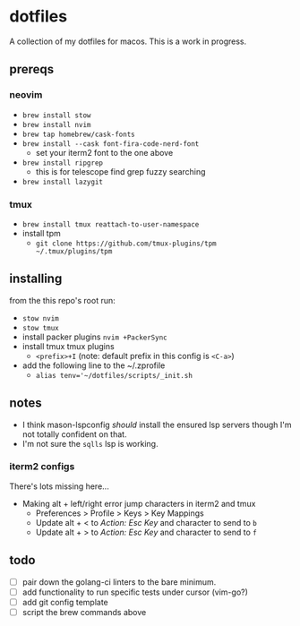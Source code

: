 # dotfiles

A collection of my dotfiles for macos. This is a work in progress.

## prereqs

### neovim
- `brew install stow`
- `brew install nvim`
- `brew tap homebrew/cask-fonts`
- `brew install --cask font-fira-code-nerd-font`
    - set your iterm2 font to the one above
- `brew install ripgrep`
    - this is for telescope find grep fuzzy searching
- `brew install lazygit`

### tmux
- `brew install tmux reattach-to-user-namespace`
- install tpm
    - `git clone https://github.com/tmux-plugins/tpm ~/.tmux/plugins/tpm`

## installing

from the this repo's root run:
- `stow nvim`
- `stow tmux`
- install packer plugins `nvim +PackerSync`
- install tmux tmux plugins
    - `<prefix>+I` (note: default prefix in this config is `<C-a>`)
- add the following line to the ~/.zprofile
	- `alias tenv='~/dotfiles/scripts/_init.sh`

## notes

- I think mason-lspconfig _should_ install the ensured lsp servers though I'm not totally confident on that. 
- I'm not sure the `sqlls` lsp is working.

### iterm2 configs
There's lots missing here...

- Making alt + left/right error jump characters in iterm2 and tmux
	- Preferences > Profile > Keys > Key Mappings
	- Update alt + < to *Action: Esc Key* and character to send to `b`
	- Update alt + > to *Action: Esc Key* and character to send to `f`

## todo

- [ ] pair down the golang-ci linters to the bare minimum.
- [ ] add functionality to run specific tests under cursor (vim-go?)
- [ ] add git config template
- [ ] script the brew commands above
